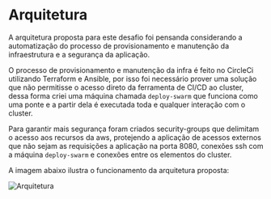 # Arquitetura

A arquitetura proposta para este desafio foi pensanda considerando a automatização do processo de provisionamento e manutenção da infraestrutura e a segurança da aplicação.

O processo de provisionamento e manutenção da infra é feito no CircleCi utilizando Terraform e Ansible, por isso foi necessário prover uma solução que não permitisse o acesso direto da ferramenta de CI/CD ao cluster, dessa forma criei uma máquina chamada `deploy-swarm` que funciona como uma ponte e a partir dela é executada toda e qualquer interação com o cluster. 

Para garantir mais segurança foram criados security-groups que delimitam o acesso aos recursos da aws, protejendo a aplicação de acessos externos que não sejam as requisições a aplicação na porta 8080, conexões ssh com a máquina `deploy-swarm` e conexões entre os elementos do cluster.

A imagem abaixo ilustra o funcionamento da arquitetura proposta:

![Arquitetura](/docs/mapeamento-arquitetura.png)

